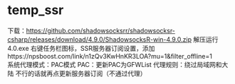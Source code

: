 # temp_ssr
下载：https://github.com/shadowsocksrr/shadowsocksr-csharp/releases/download/4.9.0/ShadowsocksR-win-4.9.0.zip
解压运行4.0.exe
右键任务栏图标，SSR服务器订阅设置，添加https://npsboost.com/link/n1zQv3KwHnKR3LOA?mu=1&filter_offline=1  
系统代理模式：PAC模式
PAC：更新PAC为GFWList
代理规则：绕过局域网和大陆
不行的话就再点更新服务器订阅（不通过代理）
